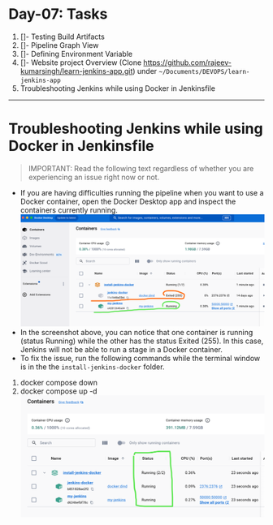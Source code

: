 # Day-07: Tasks

1. []- Testing Build Artifacts
2. []- Pipeline Graph View
3. []- Defining Environment Variable
4. []- Website project Overview (Clone https://github.com/rajeev-kumarsingh/learn-jenkins-app.git) under
   `~/Documents/DEVOPS/learn-jenkins-app`
5. Troubleshooting Jenkins while using Docker in Jenkinsfile

---

# Troubleshooting Jenkins while using Docker in Jenkinsfile

> IMPORTANT: Read the following text regardless of whether you are experiencing an issue right now or not.

- If you are having difficulties running the pipeline when you want to use a Docker container, open the Docker Desktop app and inspect the containers currently running.
  ![docker desktop](./img/docker-desktop)
- In the screenshot above, you can notice that one container is running (status Running) while the other has the status Exited (255). In this case, Jenkins will not be able to run a stage in a Docker container.
- To fix the issue, run the following commands while the terminal window is in the the `install-jenkins-docker` folder.

1. docker compose down
2. docker compose up -d
   ![docker desktop](./img/docker-desktop-1)
